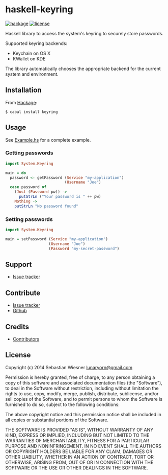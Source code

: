 haskell-keyring
===============

[![hackage][badge-hackage]][hackage] [![license][badge-license]][license]

Haskell library to access the system's keyring to securely store passwords.

Supported keyring backends:

- Keychain on OS X
- KWallet on KDE

The library automatically chooses the appropriate backend for the current
system and environment.

Installation
------------

From [Hackage][]:

```console
$ cabal install keyring
```

Usage
-----

See [Example.hs][example] for a complete example.

### Getting passwords

```haskell
import System.Keyring

main = do
  password <- getPassword (Service "my-application")
                          (Username "Joe")
  case password of
    (Just (Password pw)) ->
      putStrLn ("Your password is " ++ pw)
    Nothing ->
    putStrLn "No password found"
```

### Setting passwords

```haskell
import System.Keyring

main = setPassword (Service "my-application")
                   (Username "Joe")
                   (Password "my-secret-password")
```

Support
-------

- [Issue tracker][issues]

Contribute
----------

- [Issue tracker][issues]
- [Github][]

Credits
-------

- [Contributors](https://github.com/lunaryorn/haskell-keyring/graphs/contributors)

License
-------

Copyright (c) 2014 Sebastian Wiesner <lunaryorn@gmail.com>

Permission is hereby granted, free of charge, to any person obtaining a copy of
this software and associated documentation files (the "Software"), to deal in
the Software without restriction, including without limitation the rights to
use, copy, modify, merge, publish, distribute, sublicense, and/or sell copies of
the Software, and to permit persons to whom the Software is furnished to do so,
subject to the following conditions:

The above copyright notice and this permission notice shall be included in all
copies or substantial portions of the Software.

THE SOFTWARE IS PROVIDED "AS IS", WITHOUT WARRANTY OF ANY KIND, EXPRESS OR
IMPLIED, INCLUDING BUT NOT LIMITED TO THE WARRANTIES OF MERCHANTABILITY, FITNESS
FOR A PARTICULAR PURPOSE AND NONINFRINGEMENT. IN NO EVENT SHALL THE AUTHORS OR
COPYRIGHT HOLDERS BE LIABLE FOR ANY CLAIM, DAMAGES OR OTHER LIABILITY, WHETHER
IN AN ACTION OF CONTRACT, TORT OR OTHERWISE, ARISING FROM, OUT OF OR IN
CONNECTION WITH THE SOFTWARE OR THE USE OR OTHER DEALINGS IN THE SOFTWARE.

[badge-hackage]: https://img.shields.io/hackage/v/keyring.svg?dummy
[hackage]: https://hackage.haskell.org/package/keyring
[badge-license]: https://img.shields.io/badge/license-MIT-green.svg?dummy
[license]: https://github.com/lunaryorn/haskell-keyring/blob/master/LICENSE
[example]: https://github.com/lunaryorn/haskell-keyring/blob/master/Example.hs
[issues]: https://github.com/lunaryorn/haskell-keyring/issues
[Github]: https://github.com/lunaryorn/haskell-keyring
